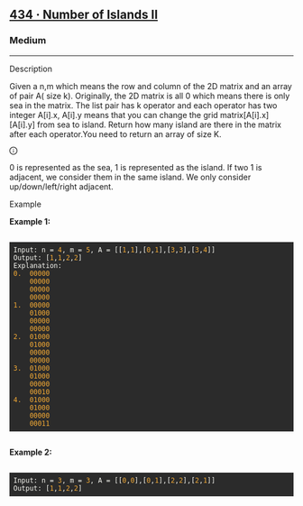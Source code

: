 
<h2><a href="https://www.lintcode.com/problem/434/description">434 · Number of Islands II</a></h2>


<h3>Medium</h3>
<hr>

<div data-h5="false" class="content-wrapper-32rgvmtTEZlJxhYe-SXar4"><div class="sub-title-3tQamyyYH5-VXCEHKrzgsd with-action-3ISUSOCo8G5-PfWWWyKDb9">Description</div><div class="react-markdown react-markdown-2P3YjvgELb5tvqGDu8Rkkt"><p>Given a n,m which means the row and column of the 2D matrix and an array of pair A( size k). Originally, the 2D matrix is all 0 which means there is only sea in the matrix. The list pair has k operator and each operator has two integer A[i].x, A[i].y means that you can change the grid matrix[A[i].x][A[i].y] from sea to island. Return how many island are there in the matrix after each operator.You need to return an array of size K.</p></div><div data-show="true" class="ant-alert ant-alert-info ant-alert-with-description notice-1ncxxfAmH3X1SpRYMMoH2g"><i aria-label="icon: info-circle" class="anticon anticon-info-circle ant-alert-icon"><svg viewBox="64 64 896 896" focusable="false" class="" data-icon="info-circle" width="1em" height="1em" fill="currentColor" aria-hidden="true"><path d="M512 64C264.6 64 64 264.6 64 512s200.6 448 448 448 448-200.6 448-448S759.4 64 512 64zm0 820c-205.4 0-372-166.6-372-372s166.6-372 372-372 372 166.6 372 372-166.6 372-372 372z"></path><path d="M464 336a48 48 0 1 0 96 0 48 48 0 1 0-96 0zm72 112h-48c-4.4 0-8 3.6-8 8v272c0 4.4 3.6 8 8 8h48c4.4 0 8-3.6 8-8V456c0-4.4-3.6-8-8-8z"></path></svg></i><span class="ant-alert-message"></span><span class="ant-alert-description"><div class="react-markdown react-markdown-2P3YjvgELb5tvqGDu8Rkkt"><p>0 is represented as the sea, 1 is represented as the island. If two 1 is adjacent, we consider them in the same island. We only consider up/down/left/right adjacent.</p></div></span></div></div>



<div data-h5="false" class="content-wrapper-32rgvmtTEZlJxhYe-SXar4"><div class="sub-title-3tQamyyYH5-VXCEHKrzgsd">Example</div><div class="react-markdown react-markdown-2P3YjvgELb5tvqGDu8Rkkt"><p><strong>Example 1:</strong></p>
<pre><div class="markdown-thumbnail-wrapper" style="height: auto; max-height: unset;"><pre style="display: block; overflow-x: auto; background: rgb(43, 43, 43); color: rgb(248, 248, 242); padding: 0.5em;"><code>Input: n = <span style="color: rgb(245, 171, 53);">4</span>, m = <span style="color: rgb(245, 171, 53);">5</span>, A = [[<span style="color: rgb(245, 171, 53);">1</span>,<span style="color: rgb(245, 171, 53);">1</span>],[<span style="color: rgb(245, 171, 53);">0</span>,<span style="color: rgb(245, 171, 53);">1</span>],[<span style="color: rgb(245, 171, 53);">3</span>,<span style="color: rgb(245, 171, 53);">3</span>],[<span style="color: rgb(245, 171, 53);">3</span>,<span style="color: rgb(245, 171, 53);">4</span>]]
Output: [<span style="color: rgb(245, 171, 53);">1</span>,<span style="color: rgb(245, 171, 53);">1</span>,<span style="color: rgb(245, 171, 53);">2</span>,<span style="color: rgb(245, 171, 53);">2</span>]
Explanation:
<span style="color: rgb(245, 171, 53);">0.</span>  <span style="color: rgb(245, 171, 53);">00000</span>
    <span style="color: rgb(245, 171, 53);">00000</span>
    <span style="color: rgb(245, 171, 53);">00000</span>
    <span style="color: rgb(245, 171, 53);">00000</span>
<span style="color: rgb(245, 171, 53);">1.</span>  <span style="color: rgb(245, 171, 53);">00000</span>
    <span style="color: rgb(245, 171, 53);">01000</span>
    <span style="color: rgb(245, 171, 53);">00000</span>
    <span style="color: rgb(245, 171, 53);">00000</span>
<span style="color: rgb(245, 171, 53);">2.</span>  <span style="color: rgb(245, 171, 53);">01000</span>
    <span style="color: rgb(245, 171, 53);">01000</span>
    <span style="color: rgb(245, 171, 53);">00000</span>
    <span style="color: rgb(245, 171, 53);">00000</span>
<span style="color: rgb(245, 171, 53);">3.</span>  <span style="color: rgb(245, 171, 53);">01000</span>
    <span style="color: rgb(245, 171, 53);">01000</span>
    <span style="color: rgb(245, 171, 53);">00000</span>
    <span style="color: rgb(245, 171, 53);">00010</span>
<span style="color: rgb(245, 171, 53);">4.</span>  <span style="color: rgb(245, 171, 53);">01000</span>
    <span style="color: rgb(245, 171, 53);">01000</span>
    <span style="color: rgb(245, 171, 53);">00000</span>
    <span style="color: rgb(245, 171, 53);">00011</span></code></pre></div></pre>
<p><strong>Example 2:</strong></p>
<pre><div class="markdown-thumbnail-wrapper" style="height: auto; max-height: unset;"><pre style="display: block; overflow-x: auto; background: rgb(43, 43, 43); color: rgb(248, 248, 242); padding: 0.5em;"><code>Input: n = <span style="color: rgb(245, 171, 53);">3</span>, m = <span style="color: rgb(245, 171, 53);">3</span>, A = [[<span style="color: rgb(245, 171, 53);">0</span>,<span style="color: rgb(245, 171, 53);">0</span>],[<span style="color: rgb(245, 171, 53);">0</span>,<span style="color: rgb(245, 171, 53);">1</span>],[<span style="color: rgb(245, 171, 53);">2</span>,<span style="color: rgb(245, 171, 53);">2</span>],[<span style="color: rgb(245, 171, 53);">2</span>,<span style="color: rgb(245, 171, 53);">1</span>]]
Output: [<span style="color: rgb(245, 171, 53);">1</span>,<span style="color: rgb(245, 171, 53);">1</span>,<span style="color: rgb(245, 171, 53);">2</span>,<span style="color: rgb(245, 171, 53);">2</span>]</code></pre></div></pre></div></div>